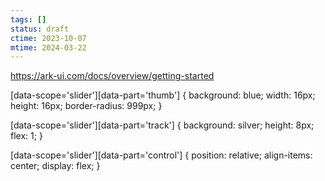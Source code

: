 ```yaml
---
tags: []
status: draft
ctime: 2023-10-07
mtime: 2024-03-22
---
```


https://ark-ui.com/docs/overview/getting-started

[data-scope='slider'][data-part='thumb'] {
  background: blue;
  width: 16px;
  height: 16px;
  border-radius: 999px;
}

[data-scope='slider'][data-part='track'] {
  background: silver;
  height: 8px;
  flex: 1;
}

[data-scope='slider'][data-part='control'] {
  position: relative;
  align-items: center;
  display: flex;
}